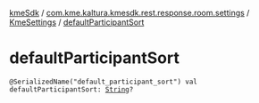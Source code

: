 [kmeSdk](../../index.md) / [com.kme.kaltura.kmesdk.rest.response.room.settings](../index.md) / [KmeSettings](index.md) / [defaultParticipantSort](./default-participant-sort.md)

# defaultParticipantSort

`@SerializedName("default_participant_sort") val defaultParticipantSort: `[`String`](https://kotlinlang.org/api/latest/jvm/stdlib/kotlin/-string/index.html)`?`